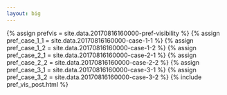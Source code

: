 ```yaml
---
layout: big
---
```

{% assign prefvis = site.data.20170816160000-pref-visibility %}
{% assign pref_case_1_1 = site.data.20170816160000-case-1-1 %}
{% assign pref_case_1_2 = site.data.20170816160000-case-1-2 %}
{% assign pref_case_2_1 = site.data.20170816160000-case-2-1 %}
{% assign pref_case_2_2 = site.data.20170816160000-case-2-2 %}
{% assign pref_case_3_1 = site.data.20170816160000-case-3-1 %}
{% assign pref_case_3_2 = site.data.20170816160000-case-3-2 %}
{% include pref_vis_post.html %}
